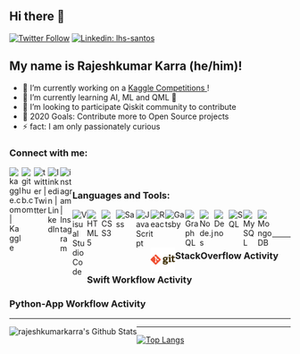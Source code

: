 ## Hi there 👋 
[![Twitter Follow](https://img.shields.io/twitter/follow/_staticvoid?label=Follow)](https://twitter.com/RajeshK88684653)
[![Linkedin: lhs-santos](https://img.shields.io/badge/-Rajeshkumar%20Karra-blue?style=flat-square&logo=Linkedin&logoColor=white&link=https://www.linkedin.com/in/lhs-santos/)](https://www.linkedin.com/in/rajeshkumar-karra-168657b1/)


## My name is Rajeshkumar Karra (he/him)!
- 🔭 I’m currently working on a [Kaggle Competitions ][website]!
- 🌱 I’m currently learning AI, ML and QML 🤣
- 👯 I’m looking to participate Qiskit community to contribute
- 🥅 2020 Goals: Contribute more to Open Source projects
- ⚡ fact: I am only passionately curious

### Connect with me:

[<img align="left" alt="kaggle.com | Kaggle" width="22px" src="https://cdn4.iconfinder.com/data/icons/logos-and-brands/512/189_Kaggle_logo_logos-512.png" />][website]
[<img align="left" alt="github.com" width="22px" src="https://image.flaticon.com/icons/svg/25/25231.svg" />][github]
[<img align="left" alt="twitter | Twitter" width="25px" src="https://1000logos.net/wp-content/uploads/2017/06/Twitter-Logo.png" />][twitter]
[<img align="left" alt="linkedin | LinkedIn" width="22px" src="https://image.flaticon.com/icons/png/512/174/174857.png" />][linkedin]
[<img align="left" alt="instagram | Instagram" width="22px" src="https://www.freepnglogos.com/uploads/logo-ig-png/logo-ig-stunning-instagram-logo-vector-download-for-new-7.png" />][instagram]


<br />

### Languages and Tools:

[<img align="left" alt="Visual Studio Code" width="26px" src="https://upload.wikimedia.org/wikipedia/commons/thumb/c/c3/Python-logo-notext.svg/600px-Python-logo-notext.svg.png" />][website]
[<img align="left" alt="HTML5" width="26px" src="https://upload.wikimedia.org/wikipedia/commons/thumb/9/9d/Swift_logo.svg/1200px-Swift_logo.svg.png" />][website]
[<img align="left" alt="CSS3" width="26px" src="https://upload.wikimedia.org/wikipedia/commons/thumb/5/51/Qiskit-Logo.svg/1200px-Qiskit-Logo.svg.png" />][qiskit]
[<img align="left" alt="Sass" width="36px" src="https://3.bp.blogspot.com/-d-nV7xJRmpw/Xo328dcAx3I/AAAAAAAAC7Q/qlqJOle6XIosJ3CGIDJ04F3Voh1iXDg0gCLcBGAsYHQ/s1600/TF_FullColor_Icon.jpg" />][website]
[<img align="left" alt="JavaScript" width="26px" src="https://upload.wikimedia.org/wikipedia/commons/thumb/a/ae/Keras_logo.svg/1200px-Keras_logo.svg.png" />][website]
[<img align="left" alt="React" width="26px" src="https://www.pngkey.com/png/detail/96-961478_in-order-to-show-how-holoviews-works-well.png" />][website]
[<img align="left" alt="Gatsby" width="36px" src="https://pbs.twimg.com/profile_images/1187765724451868673/uVw1PWA7_400x400.png" />][website]
[<img align="left" alt="GraphQL" width="26px" src="https://upload.wikimedia.org/wikipedia/commons/thumb/0/01/Created_with_Matplotlib-logo.svg/1024px-Created_with_Matplotlib-logo.svg.png" />][website]
[<img align="left" alt="Node.js" width="26px" src="https://pypi.org/static/images/logo-small.6eef541e.svg" />][website]
[<img align="left" alt="Deno" width="26px" src="https://upload.wikimedia.org/wikipedia/commons/thumb/9/93/Amazon_Web_Services_Logo.svg/1024px-Amazon_Web_Services_Logo.svg.png" />][website]
[<img align="left" alt="SQL" width="26px" src="https://cdn4.iconfinder.com/data/icons/logos-and-brands/512/189_Kaggle_logo_logos-512.png" />][website]
[<img align="left" alt="MySQL" width="26px" src="https://image.flaticon.com/icons/svg/25/25231.svg" />][github]
[<img align="left" alt="MongoDB" width="26px" src="https://upload.wikimedia.org/wikipedia/commons/thumb/9/9a/Visual_Studio_Code_1.35_icon.svg/1200px-Visual_Studio_Code_1.35_icon.svg.png" />][website]
[<img align="left" alt="Git" width="44px" src="https://raw.githubusercontent.com/github/explore/80688e429a7d4ef2fca1e82350fe8e3517d3494d/topics/git/git.png" />][github]


<br />
<br />

---



### StackOverflow Activity
<!-- STACKOVERFLOW:START -->
<!-- STACKOVERFLOW:END -->

### Swift Workflow Activity
<!-- SWIFT:START -->
<!-- SWIFT:END -->

### Python-App Workflow Activity
<!-- PYTHON:START -->
<!-- PYTHON:END -->

---
<img align ="left" alt = "rajeshkumarkarra's Github Stats" src ="https://github-readme-stats.vercel.app/api?username=rajeshkumarkarra&show_icons=true&hide_border=true" />

---

[![Top Langs](https://github-readme-stats.vercel.app/api/top-langs/?username=rajeshkumarkarra&layout=compact)](https://github.com/rajeshkumarkarra/github-readme-stats)


[website]: https://www.kaggle.com/rajeshkumarkarra
[twitter]: https://twitter.com/RajeshK88684653
[youtube]: https://youtube.com/
[instagram]: https://www.instagram.com/rajeshkarraq/
[linkedin]: https://www.linkedin.com/in/rajeshkumar-karra-168657b1/
[github]: https://github.com/rajeshkumarkarra
[qiskit]: https://github.com/rajeshkumarkarra/qiskit?organization=rajeshkumarkarra&organization=rajeshkumarkarra
